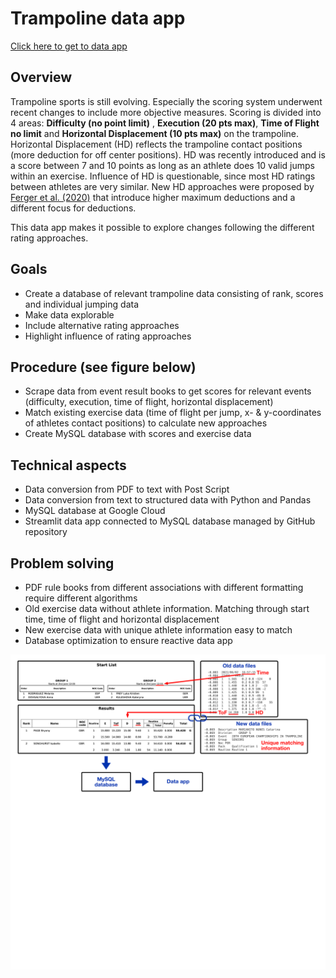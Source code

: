 # Trampoline data app
[Click here to get to data app ](http://portfolio.falko.in)
## Overview
Trampoline sports is still evolving. Especially the scoring system underwent recent changes to include more objective measures. Scoring is divided into 4 areas: **Difficulty (no point limit)** , **Execution (20 pts max)**, **Time of Flight no limit** and **Horizontal Displacement (10 pts max)** on the trampoline. Horizontal Displacement (HD) reflects the trampoline contact positions (more deduction for off center positions). HD was recently introduced and is a score between 7 and 10 points as long as an athlete does 10 valid jumps within an exercise. Influence of HD is questionable, since most HD ratings between athletes are very similar. New HD approaches were proposed by [Ferger et al. (2020)](https://www.google.com/url?sa=t&rct=j&q=&esrc=s&source=web&cd=&cad=rja&uact=8&ved=2ahUKEwig1cH9vNH6AhUMQ_EDHVMFA0QQFnoECAcQAQ&url=https%3A%2F%2Fwww.researchgate.net%2Fpublication%2F343417147_ESTIMATING_HORIZONTAL_DISPLACEMENT_DEDUCTION_IN_TRAMPOLINE_GYMNASTICS_BY_MEANS_OF_CONSTANT_AND_VARIABLE_ERRORS_OF_LANDING_POSITIONS_A_NEW_GOLD_STANDARD&usg=AOvVaw0RweZ0hwnE3C1qCi6r74j_) that introduce higher maximum deductions and a different focus for deductions. 
 
This data app makes it possible to explore changes following the different rating approaches.

## Goals
  
- Create a database of relevant trampoline data consisting of rank, scores and individual jumping data
- Make data explorable
- Include alternative rating approaches
- Highlight influence of rating approaches

## Procedure (see figure below)

- Scrape data from event result books to get scores for relevant events (difficulty, execution, time of flight, horizontal displacement)
- Match existing exercise data (time of flight per jump, x- & y-coordinates of athletes contact positions) to calculate new approaches
- Create MySQL database with scores and exercise data

## Technical aspects
- Data conversion from PDF to text with Post Script
- Data conversion from text to structured data with Python and Pandas
- MySQL database at Google Cloud
- Streamlit data app connected to MySQL database managed by GitHub repository

## Problem solving
- PDF rule books from different associations with different formatting require different algorithms
- Old exercise data without athlete information. Matching through start time, time of flight and horizontal displacement
- New exercise data with unique athlete information easy to match
- Database optimization to ensure reactive data app


![Procedure](tech_exp.png)
